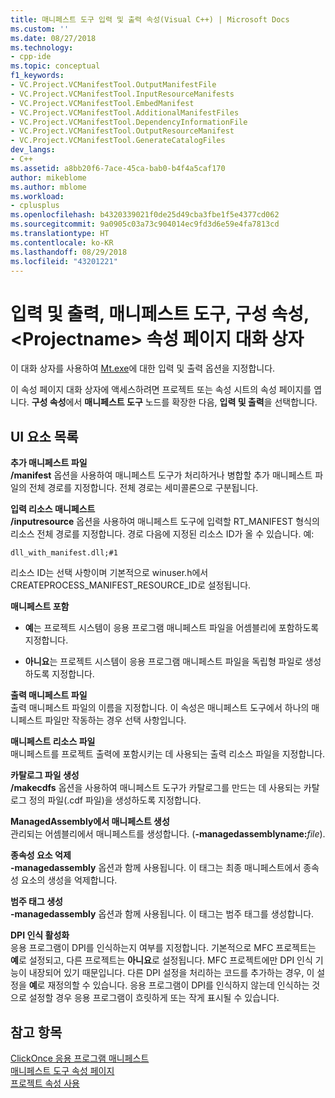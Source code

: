 ```yaml
---
title: 매니페스트 도구 입력 및 출력 속성(Visual C++) | Microsoft Docs
ms.custom: ''
ms.date: 08/27/2018
ms.technology:
- cpp-ide
ms.topic: conceptual
f1_keywords:
- VC.Project.VCManifestTool.OutputManifestFile
- VC.Project.VCManifestTool.InputResourceManifests
- VC.Project.VCManifestTool.EmbedManifest
- VC.Project.VCManifestTool.AdditionalManifestFiles
- VC.Project.VCManifestTool.DependencyInformationFile
- VC.Project.VCManifestTool.OutputResourceManifest
- VC.Project.VCManifestTool.GenerateCatalogFiles
dev_langs:
- C++
ms.assetid: a8bb20f6-7ace-45ca-bab0-b4f4a5caf170
author: mikeblome
ms.author: mblome
ms.workload:
- cplusplus
ms.openlocfilehash: b4320339021f0de25d49cba3fbe1f5e4377cd062
ms.sourcegitcommit: 9a0905c03a73c904014ec9fd3d6e59e4fa7813cd
ms.translationtype: HT
ms.contentlocale: ko-KR
ms.lasthandoff: 08/29/2018
ms.locfileid: "43201221"
---
```

# <a name="input-and-output-manifest-tool-configuration-properties-ltprojectnamegt-property-pages-dialog-box"></a>입력 및 출력, 매니페스트 도구, 구성 속성, &lt;Projectname&gt; 속성 페이지 대화 상자

이 대화 상자를 사용하여 [Mt.exe](/windows/desktop/SbsCs/mt-exe)에 대한 입력 및 출력 옵션을 지정합니다.

이 속성 페이지 대화 상자에 액세스하려면 프로젝트 또는 속성 시트의 속성 페이지를 엽니다. **구성 속성**에서 **매니페스트 도구** 노드를 확장한 다음, **입력 및 출력**을 선택합니다.

## <a name="uielement-list"></a>UI 요소 목록

**추가 매니페스트 파일**<br/>
**/manifest** 옵션을 사용하여 매니페스트 도구가 처리하거나 병합할 추가 매니페스트 파일의 전체 경로를 지정합니다. 전체 경로는 세미콜론으로 구분됩니다.

**입력 리소스 매니페스트**<br/>
**/inputresource** 옵션을 사용하여 매니페스트 도구에 입력할 RT_MANIFEST 형식의 리소스 전체 경로를 지정합니다. 경로 다음에 지정된 리소스 ID가 올 수 있습니다. 예:

`dll_with_manifest.dll;#1`

리소스 ID는 선택 사항이며 기본적으로 winuser.h에서 CREATEPROCESS_MANIFEST_RESOURCE_ID로 설정됩니다.

**매니페스트 포함**<br/>
- **예**는 프로젝트 시스템이 응용 프로그램 매니페스트 파일을 어셈블리에 포함하도록 지정합니다.

- **아니요**는 프로젝트 시스템이 응용 프로그램 매니페스트 파일을 독립형 파일로 생성하도록 지정합니다.

**출력 매니페스트 파일**<br/>
출력 매니페스트 파일의 이름을 지정합니다. 이 속성은 매니페스트 도구에서 하나의 매니페스트 파일만 작동하는 경우 선택 사항입니다.

**매니페스트 리소스 파일**<br/>
매니페스트를 프로젝트 출력에 포함시키는 데 사용되는 출력 리소스 파일을 지정합니다.

**카탈로그 파일 생성**<br/>
**/makecdfs** 옵션을 사용하여 매니페스트 도구가 카탈로그를 만드는 데 사용되는 카탈로그 정의 파일(.cdf 파일)을 생성하도록 지정합니다.

**ManagedAssembly에서 매니페스트 생성**<br/>
관리되는 어셈블리에서 매니페스트를 생성합니다. (**-managedassemblyname:**<em>file</em>).

**종속성 요소 억제**<br/>
**-managedassembly** 옵션과 함께 사용됩니다. 이 태그는 최종 매니페스트에서 종속성 요소의 생성을 억제합니다.

**범주 태그 생성**<br/>
**-managedassembly** 옵션과 함께 사용됩니다. 이 태그는 범주 태그를 생성합니다.

**DPI 인식 활성화**<br/>
응용 프로그램이 DPI를 인식하는지 여부를 지정합니다. 기본적으로 MFC 프로젝트는 **예**로 설정되고, 다른 프로젝트는 **아니요**로 설정됩니다. MFC 프로젝트에만 DPI 인식 기능이 내장되어 있기 때문입니다. 다른 DPI 설정을 처리하는 코드를 추가하는 경우, 이 설정을 **예**로 재정의할 수 있습니다. 응용 프로그램이 DPI를 인식하지 않는데 인식하는 것으로 설정할 경우 응용 프로그램이 흐릿하게 또는 작게 표시될 수 있습니다.

## <a name="see-also"></a>참고 항목

[ClickOnce 응용 프로그램 매니페스트](/visualstudio/deployment/clickonce-application-manifest)<br/>
[매니페스트 도구 속성 페이지](../ide/manifest-tool-property-pages.md)<br/>
[프로젝트 속성 사용](../ide/working-with-project-properties.md)<br/>
